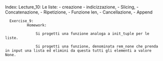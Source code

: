 Index:
       Lecture_10:
              Le liste: 
                  - creazione
                  - indicizzazione, 
                  - Slicing, 
                  - Concatenazione, 
                  - Ripetizione, 
                  - Funzione len, 
                  - Cancellazione, 
                  - Append
                
      Exercise_9:
              Homework:
              
                  Si progetti una funzione analoga a init_tuple per le liste.
                
                  Si progetti una funzione, denominata rem_none che prenda in input una lista ed elimini da questa tutti gli elementi a valore None.
